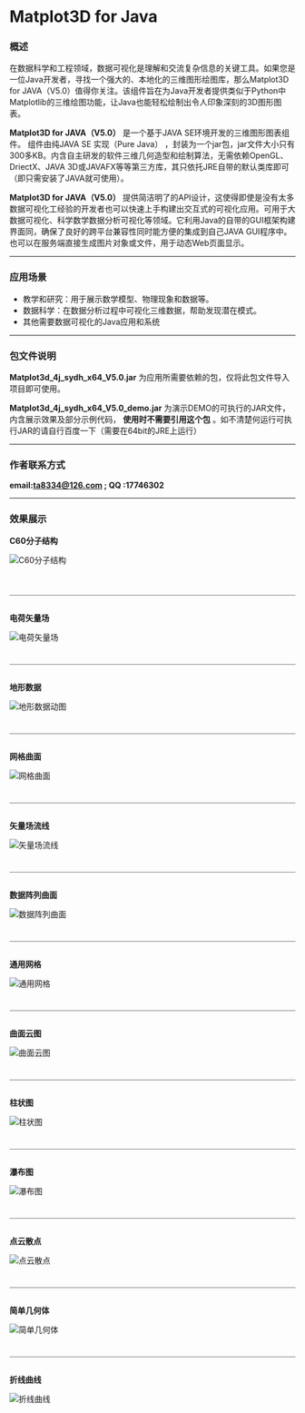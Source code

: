 # Matplot3D for Java


### 概述

  在数据科学和工程领域，数据可视化是理解和交流复杂信息的关键工具。如果您是一位Java开发者，寻找一个强大的、本地化的三维图形绘图库，那么Matplot3D for JAVA（V5.0）值得你关注。该组件旨在为Java开发者提供类似于Python中Matplotlib的三维绘图功能，让Java也能轻松绘制出令人印象深刻的3D图形图表。

  **Matplot3D for JAVA（V5.0）** 是一个基于JAVA SE环境开发的三维图形图表组件。 组件由纯JAVA SE 实现（Pure Java） ，封装为一个jar包，jar文件大小只有300多KB。内含自主研发的软件三维几何造型和绘制算法，无需依赖OpenGL、DriectX、JAVA 3D或JAVAFX等等第三方库，其只依托JRE自带的默认类库即可（即只需安装了JAVA就可使用）。

  **Matplot3D for JAVA（V5.0）** 提供简洁明了的API设计，这使得即使是没有太多数据可视化工经验的开发者也可以快速上手构建出交互式的可视化应用。可用于大数据可视化、科学数学数据分析可视化等领域。它利用Java的自带的GUI框架构建界面同，确保了良好的跨平台兼容性同时能方便的集成到自己JAVA GUI程序中。也可以在服务端直接生成图片对象或文件，用于动态Web页面显示。

---

### 应用场景
  

- 教学和研究：用于展示数学模型、物理现象和数据等。
- 数据科学：在数据分析过程中可视化三维数据，帮助发现潜在模式。
- 其他需要数据可视化的Java应用和系统


---

### 包文件说明

 **Matplot3d_4j_sydh_x64_V5.0.jar** 为应用所需要依赖的包，仅将此包文件导入项目即可使用。

 **Matplot3d_4j_sydh_x64_V5.0_demo.jar** 为演示DEMO的可执行的JAR文件，内含展示效果及部分示例代码， **使用时不需要引用这个包** 。如不清楚何运行可执行JAR的请自行百度一下（需要在64bit的JRE上运行）  

---
### 作者联系方式
 **email:ta8334@126.com  ;  QQ :17746302** 

---

### 效果展示

**C60分子结构**

![C60分子结构](pic/C60.jpg "C60分子结构")          
<br/> 
<br/> 


￣￣￣￣￣￣￣￣￣￣￣￣￣￣￣￣￣￣￣￣￣￣￣￣￣￣￣￣￣￣￣￣￣￣￣￣

**电荷矢量场**

![电荷矢量场](pic/GIF8.gif "地形数据动图")  
<br/> 
<br/> 
￣￣￣￣￣￣￣￣￣￣￣￣￣￣￣￣￣￣￣￣￣￣￣￣￣￣￣￣￣￣￣￣￣￣￣￣

**地形数据**

![地形数据动图](pic/demo.gif "地形数据动图")  
<br/> 
<br/> 
￣￣￣￣￣￣￣￣￣￣￣￣￣￣￣￣￣￣￣￣￣￣￣￣￣￣￣￣￣￣￣￣￣￣￣￣

**网格曲面** 

![网格曲面](pic/网格曲面.jpg "网格曲面")  
<br/> 
<br/> 
￣￣￣￣￣￣￣￣￣￣￣￣￣￣￣￣￣￣￣￣￣￣￣￣￣￣￣￣￣￣￣￣￣￣￣￣

**矢量场流线** 

![矢量场流线](pic/线圈电流磁场.gif "矢量场流线")  
<br/> 
<br/> 
￣￣￣￣￣￣￣￣￣￣￣￣￣￣￣￣￣￣￣￣￣￣￣￣￣￣￣￣￣￣￣￣￣￣￣￣

**数据阵列曲面** 

![数据阵列曲面](pic/数据阵列曲面.jpg "数据阵列曲面")  
<br/> 
<br/> 
￣￣￣￣￣￣￣￣￣￣￣￣￣￣￣￣￣￣￣￣￣￣￣￣￣￣￣￣￣￣￣￣￣￣￣￣

**通用网格** 

![通用网格](pic/通用网格.jpg "通用网格")  
<br/> 
<br/> 
￣￣￣￣￣￣￣￣￣￣￣￣￣￣￣￣￣￣￣￣￣￣￣￣￣￣￣￣￣￣￣￣￣￣￣￣

**曲面云图** 

![曲面云图](pic/曲面云图.jpg "曲面云图")  
<br/> 
<br/> 
￣￣￣￣￣￣￣￣￣￣￣￣￣￣￣￣￣￣￣￣￣￣￣￣￣￣￣￣￣￣￣￣￣￣￣￣

**柱状图** 

![柱状图](pic/柱状图.jpg "柱状图")  
<br/> 
<br/> 
￣￣￣￣￣￣￣￣￣￣￣￣￣￣￣￣￣￣￣￣￣￣￣￣￣￣￣￣￣￣￣￣￣￣￣￣

**瀑布图** 

![瀑布图](pic/瀑布图.jpg "瀑布图")  
 <br/> 
<br/> 
￣￣￣￣￣￣￣￣￣￣￣￣￣￣￣￣￣￣￣￣￣￣￣￣￣￣￣￣￣￣￣￣￣￣￣￣

**点云散点** 

![点云散点](pic/点云散点.jpg "点云散点")  
 <br/> 
<br/> 
￣￣￣￣￣￣￣￣￣￣￣￣￣￣￣￣￣￣￣￣￣￣￣￣￣￣￣￣￣￣￣￣￣￣￣￣

**简单几何体** 

![简单几何体](pic/简单几何体.jpg "简单几何体")  
 <br/> 
<br/> 
￣￣￣￣￣￣￣￣￣￣￣￣￣￣￣￣￣￣￣￣￣￣￣￣￣￣￣￣￣￣￣￣￣￣￣￣

**折线曲线** 

![折线曲线](pic/折线曲线.jpg "折线曲线")  
 <br/> 
<br/> 






    



